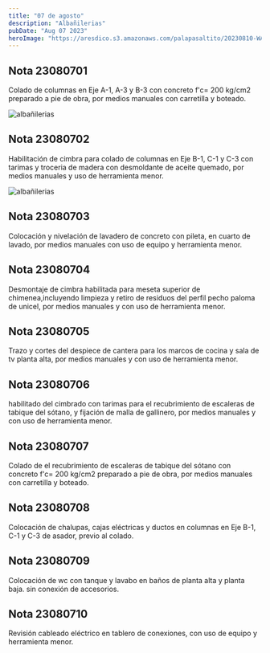 ```yaml
---
title: "07 de agosto"
description: "Albañilerias"
pubDate: "Aug 07 2023"
heroImage: "https://aresdico.s3.amazonaws.com/palapasaltito/20230810-WA0014.jpg"
---
```


## Nota 23080701

Colado de columnas en Eje A-1, A-3 y B-3 con concreto f'c= 200 kg/cm2 preparado a pie de obra, por medios manuales con carretilla y boteado.

![albañilerias](https://aresdico.s3.amazonaws.com/palapasaltito/20230810-WA0014.jpg "albañilerias")

## Nota 23080702

Habilitación de cimbra para colado de columnas en Eje B-1, C-1 y C-3 con tarimas y troceria de madera con desmoldante de aceite quemado, por medios manuales y uso de herramienta menor.

![albañilerias](https://aresdico.s3.amazonaws.com/palapasaltito/20230810-WA0017.jpg "albañilerias")

## Nota 23080703

Colocación y nivelación de lavadero de concreto con pileta, en cuarto de lavado, por medios manuales con uso de equipo y herramienta menor.

## Nota 23080704

Desmontaje de cimbra habilitada para meseta superior de chimenea,incluyendo limpieza y retiro de residuos del  perfil pecho paloma de unicel, por medios manuales y con uso de herramienta menor.

## Nota 23080705

Trazo y cortes del despiece de cantera para los marcos de cocina y sala de tv planta alta, por medios manuales y con uso de herramienta menor.  

## Nota 23080706

habilitado del cimbrado con tarimas para el recubrimiento de escaleras de tabique del sótano, y fijación de malla de gallinero, por medios manuales y con uso de herramienta menor.

## Nota 23080707

Colado de el recubrimiento de escaleras de tabique del sótano con concreto f'c= 200 kg/cm2 preparado a pie de obra, por medios manuales con carretilla y boteado.

## Nota 23080708

Colocación de chalupas, cajas eléctricas y ductos en columnas en Eje B-1, C-1 y C-3 de asador, previo al colado.

## Nota 23080709

Colocación de wc con tanque y lavabo en baños de planta alta y planta baja. sin conexión de accesorios.

## Nota 23080710

Revisión cableado eléctrico en tablero de conexiones, con uso de equipo y herramienta menor.
